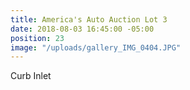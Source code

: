 ```yaml
---
title: America's Auto Auction Lot 3
date: 2018-08-03 16:45:00 -05:00
position: 23
image: "/uploads/gallery_IMG_0404.JPG"
---
```


Curb Inlet